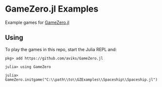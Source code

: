 # GameZero.jl Examples

Example games for [GameZero.jl](https://github.com/aviks/GameZero.jl)


## Using

To play the games in this repo, start the Julia REPL and:

```
pkg> add https://github.com/aviks/GameZero.jl

julia> using GameZero

julia> GameZero.initgame("C:\\path\\to\\GZExamples\\Spaceship\\Spaceship.jl")

```
